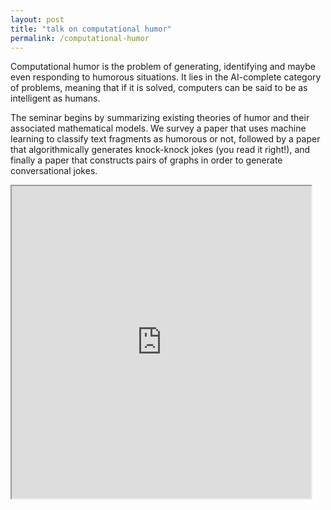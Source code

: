 ```yaml
---
layout: post
title: "talk on computational humor"
permalink: /computational-humor
---
```


Computational humor is the problem of generating, identifying and maybe even responding to humorous situations. It lies in the AI-complete category of problems, meaning that if it is solved, computers can be said to be as intelligent as humans.

The seminar begins by summarizing existing theories of humor and their associated mathematical models. We survey a paper that uses machine learning to classify text fragments as humorous or not, followed by a paper that algorithmically generates knock-knock jokes (you read it right!), and finally a paper that constructs pairs of graphs in order to generate conversational jokes.

<iframe src="https://drive.google.com/file/d/0ByQtLx_3RS9-b1ZMOTAwYkU1Z3M/preview" width="95%" height="500"></iframe>

<!-- <br/><div align="justify"><sup>1</sup> This was presented as a seminar for an Artificial Intelligence course, in a team of three during my junior year. It was well received, with Professor Bhattacharya (now Director, IIT Patna) commenting, <i>"Foundation, technique, recent advances - all aspects were dealt with with aplomb and insight. A model seminar, no doubt."</i></div> -->

